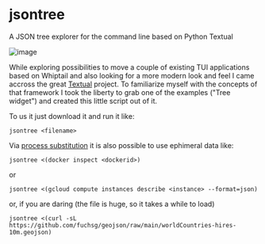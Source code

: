 # jsontree
A JSON tree explorer for the command line based on Python Textual

![image](https://user-images.githubusercontent.com/13031661/222457156-3c044249-a566-44fb-981a-bc211f70dd9b.png)

While exploring possibilities to move a couple of existing TUI applications based on Whiptail and also looking for a more modern look and feel I came accross the great [Textual](https://github.com/Textualize/textual) project. To familiarize myself with the concepts of that framework I took the liberty to grab one of the examples ("Tree widget") and created this little script out of it.

To us it just download it and run it like:

```
jsontree <filename>
```

Via [process substitution](https://www.gnu.org/software/bash/manual/html_node/Process-Substitution.html) it is also possible to use ephimeral data like:

```
jsontree <(docker inspect <dockerid>)
```
or
```
jsontree <(gcloud compute instances describe <instance> --format=json)
```
or, if you are daring (the file is huge, so it takes a while to load)
```
jsontree <(curl -sL https://github.com/fuchsg/geojson/raw/main/worldCountries-hires-10m.geojson)
```
